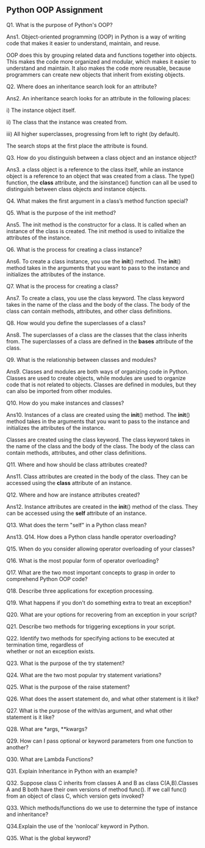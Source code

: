 ## Python OOP Assignment
Q1. What is the purpose of Python's OOP?

Ans1. Object-oriented programming (OOP) in Python is a way of writing code that makes it easier to understand, maintain, and reuse.

OOP does this by grouping related data and functions together into objects. This makes the code more organized and modular, which makes it easier to understand and maintain. It also makes the code more reusable, because programmers can create new objects that inherit from existing objects.

Q2. Where does an inheritance search look for an attribute?

Ans2. An inheritance search looks for an attribute in the following places:

i)  The instance object itself.

ii) The class that the instance was created from.

iii) All higher superclasses, progressing from left to right (by default).

The search stops at the first place the attribute is found.

Q3. How do you distinguish between a class object and an instance object?

Ans3. a class object is a reference to the class itself, while an instance object is a reference to an object that was created from a class. The type() function, the __class__ attribute, and the isinstance() function can all be used to distinguish between class objects and instance objects.

Q4. What makes the first argument in a class’s method function special?

Q5. What is the purpose of the init method?

Ans5. The init method is the constructor for a class. It is called when an instance of the class is created. The init method is used to initialize the attributes of the instance.

Q6. What is the process for creating a class instance?

Ans6. To create a class instance, you use the __init__() method. The __init__() method takes in the arguments that you want to pass to the instance and initializes the attributes of the instance.

Q7. What is the process for creating a class?

Ans7. To create a class, you use the class keyword. The class keyword takes in the name of the class and the body of the class. The body of the class can contain methods, attributes, and other class definitions.


Q8. How would you define the superclasses of a class?

Ans8. The superclasses of a class are the classes that the class inherits from. The superclasses of a class are defined in the __bases__ attribute of the class.

Q9. What is the relationship between classes and modules?

Ans9. Classes and modules are both ways of organizing code in Python. Classes are used to create objects, while modules are used to organize code that is not related to objects. Classes are defined in modules, but they can also be imported from other modules. 

Q10. How do you make instances and classes?

Ans10. Instances of a class are created using the __init__() method. The __init__() method takes in the arguments that you want to pass to the instance and initializes the attributes of the instance.

Classes are created using the class keyword. The class keyword takes in the name of the class and the body of the class. The body of the class can contain methods, attributes, and other class definitions.

Q11. Where and how should be class attributes created?

Ans11. Class attributes are created in the body of the class. They can be accessed using the __class__ attribute of an instance.

Q12. Where and how are instance attributes created?

Ans12. Instance attributes are created in the __init__() method of the class. They can be accessed using the __self__ attribute of an instance.

Q13. What does the term "self" in a Python class mean?

Ans13. 
Q14. How does a Python class handle operator overloading?

Q15. When do you consider allowing operator overloading of your classes?

Q16. What is the most popular form of operator overloading?

Q17. What are the two most important concepts to grasp in order to comprehend Python OOP code?

Q18. Describe three applications for exception processing.

Q19. What happens if you don't do something extra to treat an exception?

Q20. What are your options for recovering from an exception in your script?

Q21. Describe two methods for triggering exceptions in your script.

Q22. Identify two methods for specifying actions to be executed at termination time, regardless of  
whether or not an exception exists.

Q23. What is the purpose of the try statement?

Q24. What are the two most popular try statement variations?

Q25. What is the purpose of the raise statement?

Q26. What does the assert statement do, and what other statement is it like?

Q27. What is the purpose of the with/as argument, and what other statement is it like?

Q28. What are *args, **kwargs?

Q29. How can I pass optional or keyword parameters from one function to another?

Q30. What are Lambda Functions?

Q31. Explain Inheritance in Python with an example?

Q32. Suppose class C inherits from classes A and B as class C(A,B).Classes A and B both have their own versions of method func(). If we call func() from an object of 
class C, which version gets invoked?

Q33. Which methods/functions do we use to determine the type of instance and inheritance?

Q34.Explain the use of the 'nonlocal' keyword in Python.

Q35. What is the global keyword?
